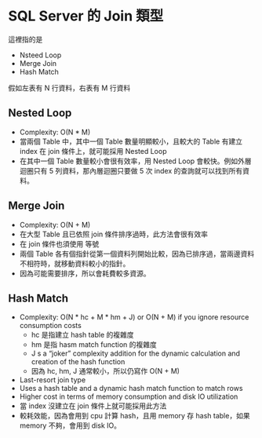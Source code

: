 # SQL Server 的 Join 類型

這裡指的是 
- Nsteed Loop
- Merge Join
- Hash Match

假如左表有 N 行資料，右表有 M 行資料

## Nested Loop
- Complexity: O(N * M)
- 當兩個 Table 中，其中一個 Table 數量明顯較小，且較大的 Table 有建立 index 在 join 條件上，就可能採用 Nested Loop
- 在其中一個 Table 數量較小會很有效率，用 Nested Loop 會較快。例如外層迴圈只有 5 列資料，那內層迴圈只要做 5 次 index 的查詢就可以找到所有資料。

## Merge Join
- Complexity: O(N + M)
- 在大型 Table 且已依照 join 條件排序過時，此方法會很有效率
- 在 join 條件也須使用 等號
- 兩個 Table 各有個指針從第一個資料列開始比較，因為已排序過，當兩邊資料不相符時，就移動資料較小的指針。
- 因為可能需要排序，所以會耗費較多資源。

## Hash Match
- Complexity: O(N * hc + M * hm + J) or O(N + M) if you ignore resource consumption costs
  - hc 是指建立 hash table 的複雜度
  - hm 是指 hasm match function 的複雜度
  - J s a “joker” complexity addition for the dynamic calculation and creation of the hash function
  - 因為 hc, hm, J 通常較小，所以仍寫作 O(N + M)
- Last-resort join type
- Uses a hash table and a dynamic hash match function to match rows
- Higher cost in terms of memory consumption and disk IO utilization
- 當 index 沒建立在 join 條件上就可能採用此方法
- 較耗效能，因為會用到 cpu 計算 hash，且用 memory 存 hash table，如果 memory 不夠，會用到 disk IO。